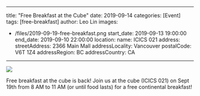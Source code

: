 
---
title: "Free Breakfast at the Cube"
date: 2019-09-14
categories: [Event]
tags: [free-breakfast]
author: Leo Lin
images:
  - /files/2019-09-19-free-breakfast.png
start_date: 2019-09-13 19:00:00
end_date: 2019-09-10 22:00:00
location:
  name: ICICS 021
  address:
    streetAddress: 2366 Main Mall
    addressLocality: Vancouver
    postalCode: V6T 1Z4
    addressRegion: BC
    addressCountry: CA
---

![](/files/2019-09-19-free-breakfast.png)


Free breakfast at the cube is back! 
Join us at the cube (ICICS 021) on Sept 19th from 8 AM to 11 AM (or until food lasts) for a free continental breakfast!